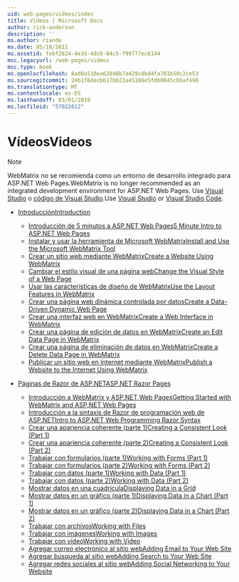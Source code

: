 ```yaml
---
uid: web-pages/videos/index
title: Vídeos | Microsoft Docs
author: rick-anderson
description: ''
ms.author: riande
ms.date: 05/18/2012
ms.assetid: febf2824-4e3d-4dc6-84c5-f99777ec6144
msc.legacyurl: /web-pages/videos
msc.type: book
ms.openlocfilehash: 8ad0a510ea62848b7a429c0bd4fa781b50c2ce53
ms.sourcegitcommit: 24b1f6decbb17bb22a45166e5fdb0845c65af498
ms.translationtype: MT
ms.contentlocale: es-ES
ms.lasthandoff: 03/01/2019
ms.locfileid: "57022612"
---
```

<a name="videos"></a><span data-ttu-id="eb76c-102">Vídeos</span><span class="sxs-lookup"><span data-stu-id="eb76c-102">Videos</span></span>
====================

> [!NOTE] 
> <span data-ttu-id="eb76c-103">WebMatrix no se recomienda como un entorno de desarrollo integrado para ASP.NET Web Pages.</span><span class="sxs-lookup"><span data-stu-id="eb76c-103">WebMatrix is no longer recommended as an integrated development environment for ASP.NET Web Pages.</span></span> <span data-ttu-id="eb76c-104">Use [Visual Studio](xref:aspnet/web-pages/overview/getting-started/program-asp-net-web-pages-in-visual-studio) o [código de Visual Studio](https://code.visualstudio.com/).</span><span class="sxs-lookup"><span data-stu-id="eb76c-104">Use [Visual Studio](xref:aspnet/web-pages/overview/getting-started/program-asp-net-web-pages-in-visual-studio) or [Visual Studio Code](https://code.visualstudio.com/).</span></span>

- [<span data-ttu-id="eb76c-105">Introducción</span><span class="sxs-lookup"><span data-stu-id="eb76c-105">Introduction</span></span>](introduction/index.md)

    - [<span data-ttu-id="eb76c-106">Introducción de 5 minutos a ASP.NET Web Pages</span><span class="sxs-lookup"><span data-stu-id="eb76c-106">5 Minute Intro to ASP.NET Web Pages</span></span>](introduction/5-minute-introduction-to-aspnet-web-pages.md)
    - [<span data-ttu-id="eb76c-107">Instalar y usar la herramienta de Microsoft WebMatrix</span><span class="sxs-lookup"><span data-stu-id="eb76c-107">Install and Use the Microsoft WebMatrix Tool</span></span>](introduction/install-and-use-the-microsoft-webmatrix-tool.md)
    - [<span data-ttu-id="eb76c-108">Crear un sitio web mediante WebMatrix</span><span class="sxs-lookup"><span data-stu-id="eb76c-108">Create a Website Using WebMatrix</span></span>](introduction/create-a-website-using-webmatrix.md)
    - [<span data-ttu-id="eb76c-109">Cambiar el estilo visual de una página web</span><span class="sxs-lookup"><span data-stu-id="eb76c-109">Change the Visual Style of a Web Page</span></span>](introduction/change-the-visual-style-of-a-web-page.md)
    - [<span data-ttu-id="eb76c-110">Usar las características de diseño de WebMatrix</span><span class="sxs-lookup"><span data-stu-id="eb76c-110">Use the Layout Features in WebMatrix</span></span>](introduction/use-the-layout-features-in-webmatrix.md)
    - [<span data-ttu-id="eb76c-111">Crear una página web dinámica controlada por datos</span><span class="sxs-lookup"><span data-stu-id="eb76c-111">Create a Data-Driven Dynamic Web Page</span></span>](introduction/create-a-data-driven-dynamic-web-page.md)
    - [<span data-ttu-id="eb76c-112">Crear una interfaz web en WebMatrix</span><span class="sxs-lookup"><span data-stu-id="eb76c-112">Create a Web Interface in WebMatrix</span></span>](introduction/create-a-web-interface-in-webmatrix.md)
    - [<span data-ttu-id="eb76c-113">Crear una página de edición de datos en WebMatrix</span><span class="sxs-lookup"><span data-stu-id="eb76c-113">Create an Edit Data Page in WebMatrix</span></span>](introduction/create-an-edit-data-page-in-webmatrix.md)
    - [<span data-ttu-id="eb76c-114">Crear una página de eliminación de datos en WebMatrix</span><span class="sxs-lookup"><span data-stu-id="eb76c-114">Create a Delete Data Page in WebMatrix</span></span>](introduction/create-a-delete-data-page-in-webmatrix.md)
    - [<span data-ttu-id="eb76c-115">Publicar un sitio web en Internet mediante WebMatrix</span><span class="sxs-lookup"><span data-stu-id="eb76c-115">Publish a Website to the Internet Using WebMatrix</span></span>](introduction/publish-a-website-to-the-internet-using-webmatrix.md)
- [<span data-ttu-id="eb76c-116">Páginas de Razor de ASP.NET</span><span class="sxs-lookup"><span data-stu-id="eb76c-116">ASP.NET Razor Pages</span></span>](aspnet-razor-pages/index.md)

    - [<span data-ttu-id="eb76c-117">Introducción a WebMatrix y ASP.NET Web Pages</span><span class="sxs-lookup"><span data-stu-id="eb76c-117">Getting Started with WebMatrix and ASP.NET Web Pages</span></span>](aspnet-razor-pages/getting-started-with-webmatrix-and-aspnet-web-pages.md)
    - [<span data-ttu-id="eb76c-118">Introducción a la sintaxis de Razor de programación web de ASP.NET</span><span class="sxs-lookup"><span data-stu-id="eb76c-118">Intro to ASP.NET Web Programming Razor Syntax</span></span>](aspnet-razor-pages/introduction-to-aspnet-web-programming-using-the-razor-syntax.md)
    - [<span data-ttu-id="eb76c-119">Crear una apariencia coherente (parte 1)</span><span class="sxs-lookup"><span data-stu-id="eb76c-119">Creating a Consistent Look (Part 1)</span></span>](aspnet-razor-pages/creating-a-consistent-look-part-1.md)
    - [<span data-ttu-id="eb76c-120">Crear una apariencia coherente (parte 2)</span><span class="sxs-lookup"><span data-stu-id="eb76c-120">Creating a Consistent Look (Part 2)</span></span>](aspnet-razor-pages/creating-a-consistent-look-part-2.md)
    - [<span data-ttu-id="eb76c-121">Trabajar con formularios (parte 1)</span><span class="sxs-lookup"><span data-stu-id="eb76c-121">Working with Forms (Part 1)</span></span>](aspnet-razor-pages/working-with-forms-part-1.md)
    - [<span data-ttu-id="eb76c-122">Trabajar con formularios (parte 2)</span><span class="sxs-lookup"><span data-stu-id="eb76c-122">Working with Forms (Part 2)</span></span>](aspnet-razor-pages/working-with-forms-part-2.md)
    - [<span data-ttu-id="eb76c-123">Trabajar con datos (parte 1)</span><span class="sxs-lookup"><span data-stu-id="eb76c-123">Working with Data (Part 1)</span></span>](aspnet-razor-pages/working-with-data-part-1.md)
    - [<span data-ttu-id="eb76c-124">Trabajar con datos (parte 2)</span><span class="sxs-lookup"><span data-stu-id="eb76c-124">Working with Data (Part 2)</span></span>](aspnet-razor-pages/working-with-data-part-2.md)
    - [<span data-ttu-id="eb76c-125">Mostrar datos en una cuadrícula</span><span class="sxs-lookup"><span data-stu-id="eb76c-125">Displaying Data in a Grid</span></span>](aspnet-razor-pages/displaying-data-in-a-grid.md)
    - [<span data-ttu-id="eb76c-126">Mostrar datos en un gráfico (parte 1)</span><span class="sxs-lookup"><span data-stu-id="eb76c-126">Displaying Data in a Chart (Part 1)</span></span>](aspnet-razor-pages/displaying-data-in-a-chart-part-1.md)
    - [<span data-ttu-id="eb76c-127">Mostrar datos en un gráfico (parte 2)</span><span class="sxs-lookup"><span data-stu-id="eb76c-127">Displaying Data in a Chart (Part 2)</span></span>](aspnet-razor-pages/displaying-data-in-a-chart-part-2.md)
    - [<span data-ttu-id="eb76c-128">Trabajar con archivos</span><span class="sxs-lookup"><span data-stu-id="eb76c-128">Working with Files</span></span>](aspnet-razor-pages/working-with-files.md)
    - [<span data-ttu-id="eb76c-129">Trabajar con imágenes</span><span class="sxs-lookup"><span data-stu-id="eb76c-129">Working with Images</span></span>](aspnet-razor-pages/working-with-images.md)
    - [<span data-ttu-id="eb76c-130">Trabajar con vídeo</span><span class="sxs-lookup"><span data-stu-id="eb76c-130">Working with Video</span></span>](aspnet-razor-pages/working-with-video.md)
    - [<span data-ttu-id="eb76c-131">Agregar correo electrónico al sitio web</span><span class="sxs-lookup"><span data-stu-id="eb76c-131">Adding Email to Your Web Site</span></span>](aspnet-razor-pages/adding-email-to-your-web-site.md)
    - [<span data-ttu-id="eb76c-132">Agregar búsqueda al sitio web</span><span class="sxs-lookup"><span data-stu-id="eb76c-132">Adding Search to Your Web Site</span></span>](aspnet-razor-pages/adding-search-to-your-web-site.md)
    - [<span data-ttu-id="eb76c-133">Agregar redes sociales al sitio web</span><span class="sxs-lookup"><span data-stu-id="eb76c-133">Adding Social Networking to Your Website</span></span>](aspnet-razor-pages/adding-social-networking-to-your-website.md)

